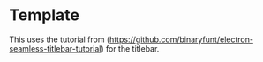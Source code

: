 # Template

This uses the tutorial from (https://github.com/binaryfunt/electron-seamless-titlebar-tutorial) for the titlebar.